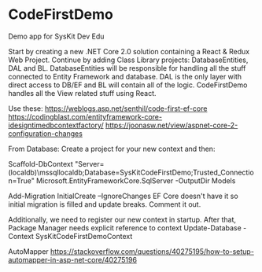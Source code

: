 # CodeFirstDemo
Demo app for SysKit Dev Edu

Start by creating a new .NET Core 2.0 solution
containing a React & Redux Web Project.
Continue by adding Class Library projects: DatabaseEntities, DAL and BL. 
DatabaseEntities will be responsible for handling all the stuff connected
to Entity Framework and database. 
DAL is the only layer with direct access to DB/EF and BL will contain all
of the logic.
CodeFirstDemo handles all the View related stuff using React.


Use these:
https://weblogs.asp.net/senthil/code-first-ef-core
https://codingblast.com/entityframework-core-idesigntimedbcontextfactory/
https://joonasw.net/view/aspnet-core-2-configuration-changes

From Database:
Create a project for your new context and then:

Scaffold-DbContext "Server=(localdb)\mssqllocaldb;Database=SysKitCodeFirstDemo;Trusted_Connection=True" Microsoft.EntityFrameworkCore.SqlServer -OutputDir Models

Add-Migration InitialCreate –IgnoreChanges
EF Core doesn't have it so initial migration is filled and update breaks. Comment it out. 

Additionally, we need to register our new context in startup.
After that, Package Manager needs explicit reference to context
Update-Database -Context SysKitCodeFirstDemoContext

AutoMapper
https://stackoverflow.com/questions/40275195/how-to-setup-automapper-in-asp-net-core/40275196

